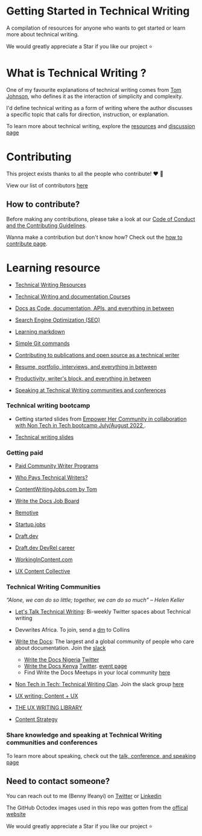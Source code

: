 

# Getting Started in Technical Writing

A compilation of resources for anyone who wants to get started or learn more about technical writing.

We would greatly appreciate a Star if you like our project ⭐

# What is Technical Writing ?

One of my favourite explanations of technical writing comes from [Tom Johnson](https://www.linkedin.com/in/tomjoht/), who defines it as the interaction of simplicity and complexity.

I'd define technical writing as a form of writing where the author discusses a specific topic that calls for direction, instruction, or explanation.

To learn more about technical writing, explore the [resources](https://github.com/Bennykillua/Getting-started-in-Technical-Writing/blob/main/Technical%20Writing%20Resources.md) 
and [discussion page](https://github.com/Bennykillua/Getting-started-in-Technical-Writing/discussions)

# Contributing

This project exists thanks to all the people who contribute! ❤️ 💙

View our list of contributors [here](https://github.com/Bennykillua/Getting-started-in-Technical-Writing/blob/main/Contributor.md)

## How to contribute?

Before making any contributions, please take a look at our [Code of Conduct and the Contributing Guidelines](https://github.com/Bennykillua/Getting-started-in-Technical-Writing/blob/main/CONTRIBUTING.md). 

Wanna make a contribution but don't know how? Check out the [how to contribute page](https://github.com/Bennykillua/Getting-started-in-Technical-Writing/blob/main/Contribute%20by%20Forking.md).

# Learning resource

- [Technical Writing Resources](https://github.com/Bennykillua/Getting-started-in-Technical-Writing/blob/main/Technical%20Writing%20Resources.md)

- [Technical Writing and documentation Courses](https://github.com/Bennykillua/Getting-started-in-Technical-Writing/blob/main/Technical%20Writing%20Courses.md)

- [Docs as Code, documentation, APIs, and everything in between](https://github.com/Bennykillua/Getting-started-in-Technical-Writing/blob/main/Docs%20as%20Code.md)

- [Search Engine Optimization (SEO)](https://github.com/Bennykillua/Getting-started-in-Technical-Writing/blob/main/SEO.md)

- [Learning markdown](https://github.com/Bennykillua/Getting-started-in-Technical-Writing/blob/main/Learning%20Markdown.md)

- [Simple Git commands](https://github.com/Bennykillua/Getting-started-in-Technical-Writing/blob/main/Learning%20Git.MD)

- [Contributing to publications and open source as a technical writer](https://github.com/Bennykillua/Getting-started-in-Technical-Writing/blob/main/Contributing%20as%20a%20technical%20writer.md)

- [Resume, portfolio, interviews, and everything in between](https://github.com/Bennykillua/Getting-started-in-Technical-Writing/blob/main/Interviews%20and%20getting%20paid.md)

- [Productivity, writer's block, and everything in between](https://github.com/Bennykillua/Getting-started-in-Technical-Writing/blob/main/Productivity%20and%20everythin%20in%20between.md)

- [Speaking at Technical Writing communities and conferences](https://github.com/Bennykillua/Getting-started-in-Technical-Writing/blob/main/Learning%20Resources/Speak.md)

### Technical writing bootcamp

- Getting started slides from [Empower Her Community in collaboration with Non Tech in Tech  bootcamp July/August 2022 ](https://github.com/Bennykillua/Getting-started-in-Technical-Writing/blob/main/Empower%20Her%20X%20Non%20Tech%20in%20Tech.md).

- [Technical writing slides](https://github.com/Bennykillua/Getting-started-in-Technical-Writing/blob/main/Learning%20Resources/Technical%20writing%20slides.md) 

### Getting paid

- [Paid Community Writer Programs](https://github.com/malgamves/CommunityWriterPrograms)

- [Who Pays Technical Writers?](https://whopaystechnicalwriters.com/?)

- [ContentWritingJobs.com by Tom](https://contentwritingjobs.com/)

- [Write the Docs Job Board](https://jobs.writethedocs.org/)

- [Remotive](https://remotive.com/)

- [Startup.jobs](https://startup.jobs/)

- [Draft.dev](https://github.com/draftdev/jobs)

- [Draft.dev DevRel career](https://devrelcareers.com/)

- [WorkingInContent.com](https://workingincontent.com/)

- [UX Content Collective](https://jobs.uxcontent.com/) 

### Technical Writing Communities

*“Alone, we can do so little; together, we can do so much” – Helen Keller*

- [Let's Talk Technical Writing](https://twitter.com/writefortech): Bi-weekly Twitter spaces about Technical writing

- Devwrites Africa. To join, send a [dm](https://twitter.com/codev206) to Collins

- [Write the Docs](https://www.writethedocs.org/): The largest and a global community of people who care about documentation. Join the [slack](https://www.writethedocs.org/slack/)
  - [Write the Docs Nigeria](https://www.meetup.com/write-the-docs-nigeria/) [Twitter](https://twitter.com/NgDocs)
  - [Write the Docs Kenya](https://www.meetup.com/wtd-kenya/) [Twitter](https://mobile.twitter.com/wtd_kenya). [event page](https://docs.google.com/spreadsheets/d/1Hzygi9izMrQyL_EYWV5puf2hCK65cClsd3pacrFq61A/edit#gid=0)
  - Find Write the Docs Meetups in your local community [here](https://www.writethedocs.org/meetups/index.html)

- [Non Tech in Tech: Technical Writing Clan](https://twitter.com/Nontech_it?ref_src=twsrc%5Egoogle%7Ctwcamp%5Eserp%7Ctwgr%5Eauthor). Join the slack group [here](https://join.slack.com/t/nontechintech/shared_invite/zt-1elj2fo4m-mi0HWRhkC5R8jjkxw73ikg)

- [UX writing: Content + UX](https://contentandux.org/)

- [THE UX WRITING LIBRARY](https://www.uxwritinglibrary.com/communities)

- [Content Strategy](https://community.content-strategy.com/)

### Share knowledge and speaking at Technical Writing communities and conferences

To learn more about speaking, check out the [talk, conference, and speaking page](https://github.com/Bennykillua/Getting-started-in-Technical-Writing/blob/main/Learning%20Resources/Speak.md)

## Need to contact someone?

You can reach out to me (Benny Ifeanyi) on [Twitter](https://twitter.com/Bennykillua) or [Linkedin](https://www.linkedin.com/in/ifeanyi-iheagwara/)

The GitHub Octodex images used in this repo was gotten from the [offical website](https://octodex.github.com/)

We would greatly appreciate a Star if you like our project ⭐
